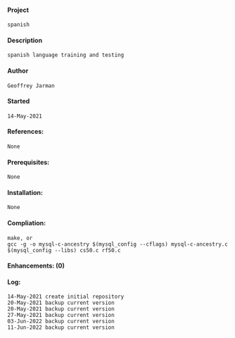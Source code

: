 #### Project
    spanish
#### Description
    spanish language training and testing
#### Author
    Geoffrey Jarman
#### Started
    14-May-2021
#### References:
    None
#### Prerequisites:
    None
#### Installation:
    None
#### Compliation:
    make, or
    gcc -g -o mysql-c-ancestry $(mysql_config --cflags) mysql-c-ancestry.c $(mysql_config --libs) cs50.c rf50.c
#### Enhancements: (0)
#### Log:
    14-May-2021 create initial repository
    20-May-2021 backup current version
    20-May-2021 backup current version
    27-May-2021 backup current version
    03-Jun-2022 backup current version
    11-Jun-2022 backup current version
